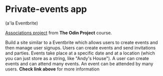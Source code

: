 # Private-events app
(a'la Eventbrite)

[Associations project](https://www.theodinproject.com/courses/ruby-on-rails/lessons/associations) from **The Odin Project** course.

Build a site similar to a Eventbrite which allows users to create events and then manage user signups. Users can create events and send invitations and parties. Events take place at a specific date and at a location (which you can just store as a string, like "Andy's House"). A user can create events and can attend many events. An event can be attended by many users.
**Check link above** for more information
